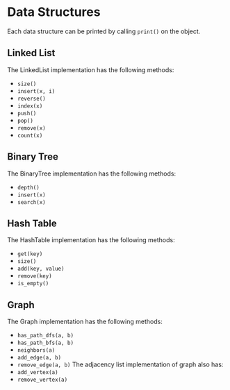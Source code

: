 
# Data Structures
Each data structure can be printed by calling `print()` on the object.

## Linked List
The LinkedList implementation has the following methods:
* `size()`
* `insert(x, i)`
* `reverse()`
* `index(x)`
* `push()`
* `pop()`
* `remove(x)`
* `count(x)`

## Binary Tree
The BinaryTree implementation has the following methods:
* `depth()`
* `insert(x)`
* `search(x)`

## Hash Table
The HashTable implementation has the following methods:
* `get(key)`
* `size()`
* `add(key, value)`
* `remove(key)`
* `is_empty()`


## Graph
The Graph implementation has the following methods:
* `has_path_dfs(a, b)`
* `has_path_bfs(a, b)`
* `neighbors(a)`
* `add_edge(a, b)`
* `remove_edge(a, b)`
The adjacency list implementation of graph also has:
* `add_vertex(a)`
* `remove_vertex(a)`
